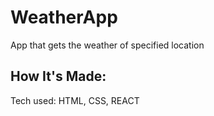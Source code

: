 
# WeatherApp
App that gets the weather of specified location

<h2>How It's Made:</h2>

Tech used: HTML, CSS, REACT
